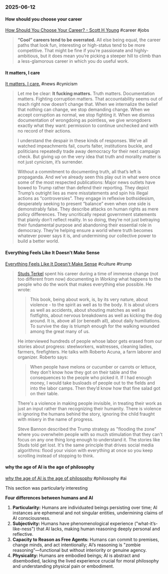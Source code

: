 ### 2025-06-12
#### How should you choose your career
[How Should You Choose Your Career? - Scott H Young](https://www.scotthyoung.com/blog/2025/06/11/choose-your-career/) #career #jobs 

> **“Cool” careers tend to be overrated.** All else being equal, the career paths that look fun, interesting or high-status tend to be more competitive. That might be fine if you’re passionate and highly-ambitious, but it does mean you’re picking a steeper hill to climb than a less-glamorous career in which you do useful work.

#### It matters, I care
[It matters. I care.](https://www.citationneeded.news/it-matters-i-care/) #news #cynicism

> Let me be clear: **It fucking matters.** Truth matters. Documentation matters. Fighting corruption matters. That accountability seems out of reach right now doesn’t change that. When we internalize the belief that nothing can change, we stop demanding change. When we accept corruption as normal, we stop fighting it. When we dismiss documentation of wrongdoing as pointless, we give wrongdoers exactly what they want: permission to continue unchecked and with no record of their actions.
> 
> I understand the despair in these kinds of responses. We’ve all watched impeachments fail, courts falter, institutions buckle, and politicians repeatedly trade away democracy for their next campaign check. But giving up on the very idea that truth and morality matter is not just cynicism, it’s surrender.
> 
> Without a commitment to documenting truth, all that’s left is propaganda. And we’ve already seen this play out in what were once some of the most respected publications: Major news outlets have bowed to Trump rather than defend their reporting. They depict Trump’s outright lies as mere misstatements and spin his illegal actions as “controversies”. They engage in reflexive bothsidesism, desperately seeking to present “balance” even when one side is demonstrably false. They describe attacks on human rights as mere policy differences. They uncritically repeat government statements that plainly don’t reflect reality. In so doing, they’re not just betraying their fundamental purpose and abandoning their essential role in democracy. They’re helping ensure a world where truth becomes whatever power says it is, and undermining our collective power to build a better world.

#### Everything Feels Like It Doesn't Make Sense
[Everything Feels Like It Doesn't Make Sense](https://kyla.substack.com/p/everything-feels-like-it-doesnt-make) #culture #trump 

> [Studs Terkel](https://www.amazon.com/Working-People-Talk-About-What/dp/1565843428) spent his career during a time of immense change (not too different from now) documenting in _Working_ what happens to the people who do the work that makes everything else possible. He wrote:
> 
> > This book, being about work, is, by its very nature, about violence - to the spirit as well as to the body. It is about ulcers as well as accidents, about shouting matches as well as fistfights, about nervous breakdowns as well as kicking the dog around. It is, above all (or beneath all), about daily humiliations. To survive the day is triumph enough for the walking wounded among the great many of us.
> 
> He interviewed hundreds of people whose labor gets erased from our stories about progress: steelworkers, waitresses, cleaning ladies, farmers, firefighters. He talks with Roberto Acuna, a farm laborer and organizer. Roberto says:
> 
> > When people have melons or cucumber or carrots or lettuce, they don’t know how they got on their table and the consequences to the people who picked it. If I had enough money, I would take busloads of people out to the fields and into the labor camps. Then they’d know how that fine salad got on their table.
> 
> There's a violence in making people invisible, in treating their work as just an input rather than recognizing their humanity. There is violence in ignoring the humans behind the story, ignoring the child fraught with misery in the name of progress.
> 
> Steve Bannon described the Trump strategy as "flooding the zone” where you overwhelm people with so much stimulation that they can't focus on any one thing long enough to understand it. The stories like Studs told get lost. It's the same principle that drives social media algorithms: flood your vision with everything at once so you keep scrolling instead of stopping to think.

#### why the age of AI is the age of philosophy
[why the age of AI is the age of philosophy](https://theendsdontjustifythemeans.substack.com/p/why-the-age-of-ai-is-the-age-of-philosophy) #philosophy #ai 

This section was particularly interesting

**Four differences between humans and AI**

1. **Particularity:** Humans are individuated beings persisting over time; AI instances are ephemeral and not singular entities, undermining claims of AI consciousness.
2. **Subjectivity:** Humans have phenomenological experience ("what-it’s-like-ness") that AI lacks, making human reasoning deeply personal and reflective.
3. **Capacity to Reason as Free Agents:** Humans can commit to premises, change minds, and act intentionally; AI’s reasoning is "zombie reasoning"—functional but without interiority or genuine agency.
4. **Physicality:** Humans are embodied beings; AI is abstract and disembodied, lacking the lived experience crucial for moral philosophy and understanding physical pain or embodiment.